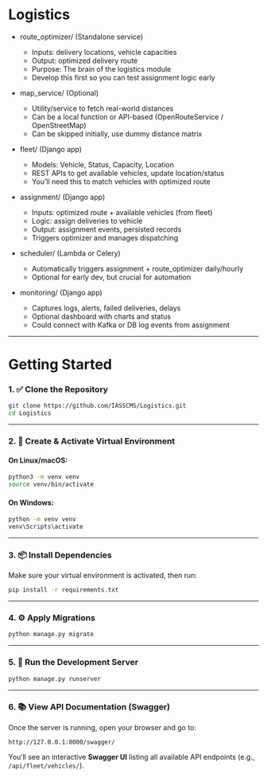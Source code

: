 # Logistics

- route_optimizer/ (Standalone service)
  - Inputs: delivery locations, vehicle capacities
  - Output: optimized delivery route
  - Purpose: The brain of the logistics module
  - Develop this first so you can test assignment logic early
 
- map_service/ (Optional)
  - Utility/service to fetch real-world distances
  - Can be a local function or API-based (OpenRouteService / OpenStreetMap)
  - Can be skipped initially, use dummy distance matrix
 
- fleet/ (Django app)
  - Models: Vehicle, Status, Capacity, Location
  - REST APIs to get available vehicles, update location/status
  - You’ll need this to match vehicles with optimized route
 
- assignment/ (Django app)
  - Inputs: optimized route + available vehicles (from fleet)
  - Logic: assign deliveries to vehicle
  - Output: assignment events, persisted records
  - Triggers optimizer and manages dispatching
 
- scheduler/ (Lambda or Celery)
  - Automatically triggers assignment + route_optimizer daily/hourly
  - Optional for early dev, but crucial for automation
 
- monitoring/ (Django app)
  - Captures logs, alerts, failed deliveries, delays
  - Optional dashboard with charts and status
  - Could connect with Kafka or DB log events from assignment
---
# Getting Started
### 1. ✅ Clone the Repository

```bash
git clone https://github.com/IASSCMS/Logistics.git
cd Logistics
```

---

### 2. 🐍 Create & Activate Virtual Environment

#### On Linux/macOS:
```bash
python3 -m venv venv
source venv/bin/activate
```

#### On Windows:
```bash
python -m venv venv
venv\Scripts\activate
```

---

### 3. 📦 Install Dependencies

Make sure your virtual environment is activated, then run:

```bash
pip install -r requirements.txt
```

---

### 4. ⚙️ Apply Migrations

```bash
python manage.py migrate
```

---

### 5. 🚦 Run the Development Server

```bash
python manage.py runserver
```

---

### 6. 📚 View API Documentation (Swagger)

Once the server is running, open your browser and go to:

```
http://127.0.0.1:8000/swagger/
```

You’ll see an interactive **Swagger UI** listing all available API endpoints (e.g., `/api/fleet/vehicles/`).

